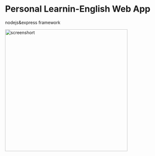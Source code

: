 # Personal Learnin-English Web App

nodejs&express framework

<img src="" alt="screenshort" style="width:400px;">

